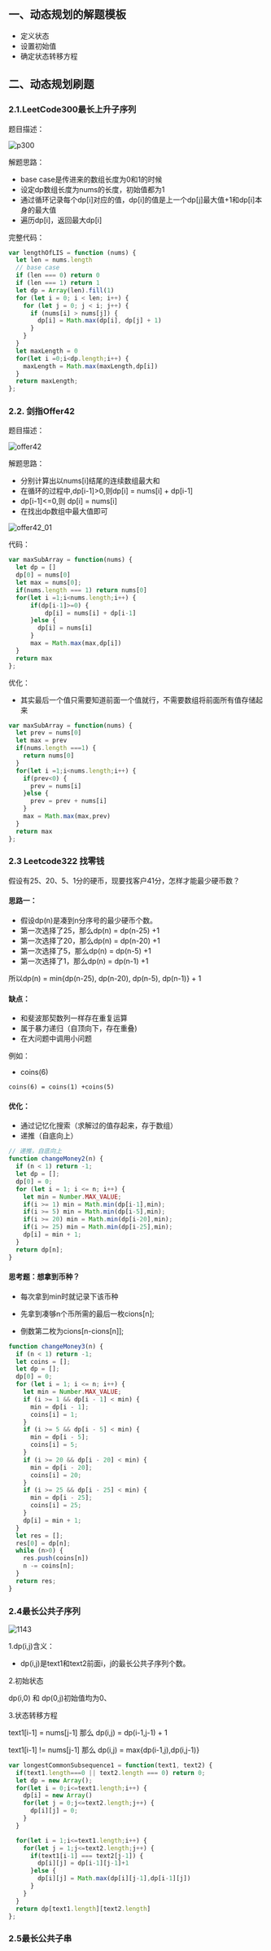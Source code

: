 ## 一、动态规划的解题模板

- 定义状态
- 设置初始值
- 确定状态转移方程 

## 二、动态规划刷题

### 2.1.LeetCode300最长上升子序列

题目描述：

![p300](./images/p300.png)

解题思路：

- base case是传进来的数组长度为0和1的时候
- 设定dp数组长度为nums的长度，初始值都为1
- 通过循环记录每个dp[i]对应的值，dp[i]的值是上一个dp[j]最大值+1和dp[i]本身的最大值
- 遍历dp[i]，返回最大dp[i]

完整代码：

```javascript
var lengthOfLIS = function (nums) {
  let len = nums.length
  // base case
  if (len === 0) return 0
  if (len === 1) return 1
  let dp = Array(len).fill(1)
  for (let i = 0; i < len; i++) {
    for (let j = 0; j < i; j++) {
      if (nums[i] > nums[j]) {
        dp[i] = Math.max(dp[i], dp[j] + 1)
      }
    }
  }
  let maxLength = 0
  for(let i =0;i<dp.length;i++) {
    maxLength = Math.max(maxLength,dp[i])
  }
  return maxLength;
};
```

### 2.2. 剑指Offer42

题目描述：

![offer42](./images/offer42.png)

解题思路：

- 分别计算出以nums[i]结尾的连续数组最大和
- 在循环的过程中,dp[i-1]>0,则dp[i] = nums[i] + dp[i-1]
- dp[i-1]<=0,则 dp[i] = nums[i]
- 在找出dp数组中最大值即可

![offer42_01](./images/offer42_1.png)

代码：

```javascript
var maxSubArray = function(nums) {
  let dp = []
  dp[0] = nums[0]
  let max = nums[0];
  if(nums.length === 1) return nums[0]
  for(let i =1;i<nums.length;i++) {
      if(dp[i-1]>=0) {
          dp[i] = nums[i] + dp[i-1]
      }else {
        dp[i] = nums[i]
      }
      max = Math.max(max,dp[i])
  }
  return max
};
```

优化：

- 其实最后一个值只需要知道前面一个值就行，不需要数组将前面所有值存储起来

```js
var maxSubArray = function(nums) {
  let prev = nums[0]
  let max = prev
  if(nums.length ===1) {
    return nums[0]
  }
  for(let i =1;i<nums.length;i++) {
    if(prev<0) {
      prev = nums[i]
    }else {
      prev = prev + nums[i]
    }
    max = Math.max(max,prev)
  }
  return max
};
```



### 2.3 Leetcode322 找零钱

假设有25、20、5、1分的硬币，现要找客户41分，怎样才能最少硬币数？



#### 思路一：

- 假设dp(n)是凑到n分序号的最少硬币个数。
- 第一次选择了25，那么dp(n) = dp(n-25) +1
- 第一次选择了20，那么dp(n) = dp(n-20) +1
- 第一次选择了5，那么dp(n) = dp(n-5) +1
- 第一次选择了1，那么dp(n) = dp(n-1) +1

所以dp(n) = min{dp(n-25), dp(n-20), dp(n-5), dp(n-1)} + 1

#### 缺点：

- 和斐波那契数列一样存在重复运算
- 属于暴力递归（自顶向下，存在重叠)
- 在大问题中调用小问题

例如：

- coins(6)

```
coins(6) = coins(1) +coins(5)
```



#### 优化：

- 通过记忆化搜索（求解过的值存起来，存于数组）
- 递推（自底向上）

```js
// 递推，自底向上
function changeMoney2(n) {
  if (n < 1) return -1;
  let dp = [];
  dp[0] = 0;
  for (let i = 1; i <= n; i++) {
    let min = Number.MAX_VALUE;
    if(i >= 1) min = Math.min(dp[i-1],min);
    if(i >= 5) min = Math.min(dp[i-5],min);
    if(i >= 20) min = Math.min(dp[i-20],min);
    if(i >= 25) min = Math.min(dp[i-25],min);
    dp[i] = min + 1;
  }
  return dp[n];
}
```

#### 思考题：想拿到币种？

- 每次拿到min时就记录下该币种

- 先拿到凑够n个币所需的最后一枚cions[n];
- 倒数第二枚为cions[n-cions[n]];

```js
function changeMoney3(n) {
  if (n < 1) return -1;
  let coins = [];
  let dp = [];
  dp[0] = 0;
  for (let i = 1; i <= n; i++) {
    let min = Number.MAX_VALUE;
    if (i >= 1 && dp[i - 1] < min) {
      min = dp[i - 1];
      coins[i] = 1;
    }
    if (i >= 5 && dp[i - 5] < min) {
      min = dp[i - 5];
      coins[i] = 5;
    }
    if (i >= 20 && dp[i - 20] < min) {
      min = dp[i - 20];
      coins[i] = 20;
    }
    if (i >= 25 && dp[i - 25] < min) {
      min = dp[i - 25];
      coins[i] = 25;
    }
    dp[i] = min + 1;
  }
  let res = [];
  res[0] = dp[n];
  while (n>0) {
    res.push(coins[n])
    n -= coins[n];
  }
  return res;
}
```

### 2.4最长公共子序列

![1143](./images/1143.png)

1.dp(i,j)含义：

- dp(i,j)是text1和text2前面i，j的最长公共子序列个数。

2.初始状态

dp(i,0) 和 dp(0,j)初始值均为0、

3.状态转移方程

text1[i-1] = nums[j-1] 那么 dp(i,j) = dp(i-1,j-1) + 1

text1[i-1] != nums[j-1] 那么 dp(i,j) = max{dp(i-1,j),dp(i,j-1)}

```js
var longestCommonSubsequence1 = function(text1, text2) {
  if(text1.length===0 || text2.length === 0) return 0;
  let dp = new Array();
  for(let i = 0;i<=text1.length;i++) {
    dp[i] = new Array()
    for(let j = 0;j<=text2.length;j++) {
      dp[i][j] = 0;
    }
  }

  for(let i = 1;i<=text1.length;i++) {
    for(let j = 1;j<=text2.length;j++) {
      if(text1[i-1] === text2[j-1]) {
        dp[i][j] = dp[i-1][j-1]+1
      }else {
        dp[i][j] = Math.max(dp[i][j-1],dp[i-1][j])
      }
    }
  }
  return dp[text1.length][text2.length]
};
```



### 2.5最长公共子串



